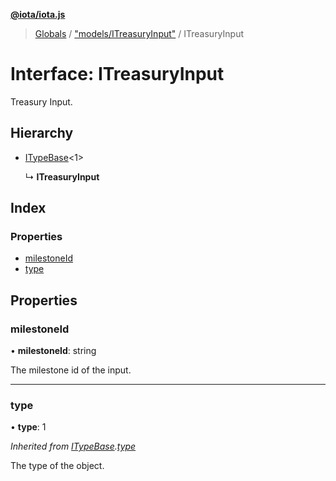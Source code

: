 **[@iota/iota.js](../README.md)**

> [Globals](../README.md) / ["models/ITreasuryInput"](../modules/_models_itreasuryinput_.md) / ITreasuryInput

# Interface: ITreasuryInput

Treasury Input.

## Hierarchy

* [ITypeBase](_models_itypebase_.itypebase.md)<1\>

  ↳ **ITreasuryInput**

## Index

### Properties

* [milestoneId](_models_itreasuryinput_.itreasuryinput.md#milestoneid)
* [type](_models_itreasuryinput_.itreasuryinput.md#type)

## Properties

### milestoneId

•  **milestoneId**: string

The milestone id of the input.

___

### type

•  **type**: 1

*Inherited from [ITypeBase](_models_itypebase_.itypebase.md).[type](_models_itypebase_.itypebase.md#type)*

The type of the object.
